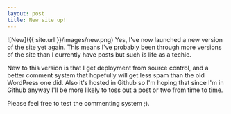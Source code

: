```yaml
---
layout: post
title: New site up!
---
```


![New]({{ site.url }}/images/new.png) Yes, I've now launched a new version of the site yet again.  This means I've probably been through more versions of the site than I currently have posts but such is life as a techie.

New to this version is that I get deployment from source control, and a better comment system that hopefully will get less spam than the old WordPress one did.  Also it's hosted in Github so I'm hoping that since I'm in Github anyway I'll be more likely to toss out a post or two from time to time.

Please feel free to test the commenting system ;).
